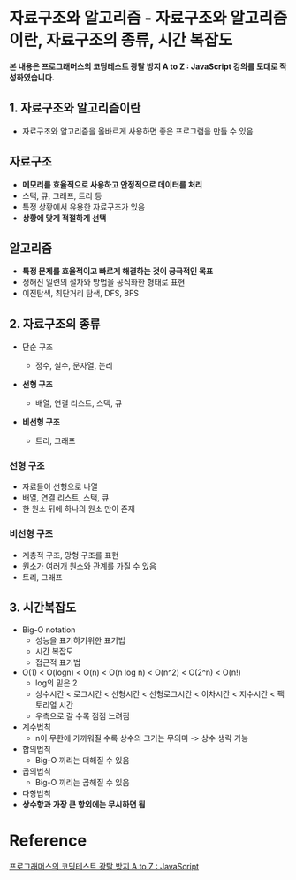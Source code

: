 # 자료구조와 알고리즘 - 자료구조와 알고리즘이란, 자료구조의 종류, 시간 복잡도



**본 내용은 프로그래머스의 코딩테스트 광탈 방지 A to Z : JavaScript 강의를 토대로 작성하였습니다.**



## 1. 자료구조와 알고리즘이란

* 자료구조와 알고리즘을 올바르게 사용하면 좋은 프로그램을 만들 수 있음



## 자료구조

* **메모리를 효율적으로 사용하고 안정적으로 데이터를 처리**
* 스택, 큐, 그래프, 트리 등
* 특정 상황에서 유용한 자료구조가 있음
* **상황에 맞게 적절하게 선택**



## 알고리즘

* **특정 문제를 효율적이고 빠르게 해결하는 것이 궁극적인 목표**
* 정해진 일련의 절차와 방법을 공식화한 형태로 표현
* 이진탐색, 최단거리 탐색, DFS, BFS



## 2. 자료구조의 종류

* 단순 구조

  * 정수, 실수, 문자열, 논리

* **선형 구조**

  * 배열, 연결 리스트, 스택, 큐

* **비선형 구조**

  * 트리, 그래프

  

### 선형 구조

* 자료들이 선형으로 나열
* 배열, 연결 리스트, 스택, 큐
* 한 원소 뒤에 하나의 원소 만이 존재



### 비선형 구조

* 계층적 구조, 망형 구조를 표현
* 원소가 여러개 원소와 관계를 가질 수 있음
* 트리, 그래프



## 3. 시간복잡도

* Big-O notation
  * 성능을 표기하기위한 표기법
  * 시간 복잡도
  * 접근적 표기법
* O(1) < O(logn) < O(n) < O(n log n) < O(n^2) < O(2^n)  < O(n!)
  * log의 밑은 2
  * 상수시간 < 로그시간 < 선형시간 < 선형로그시간 < 이차시간 < 지수시간 < 팩토리얼 시간
  * 우측으로 갈 수록 점점 느려짐
* 계수법칙
  * n이 무한에 가까워질 수록 상수의 크기는 무의미 -> 상수 생략 가능
* 합의법칙
  * Big-O 끼리는 더해질 수 있음
* 곱의법칙
  * Big-O 끼리는 곱해질 수 있음
* 다항법칙
* **상수항과 가장 큰 항외에는 무시하면 됨**


# Reference

[프로그래머스의 코딩테스트 광탈 방지 A to Z : JavaScript](https://school.programmers.co.kr/learn/courses/13213)

